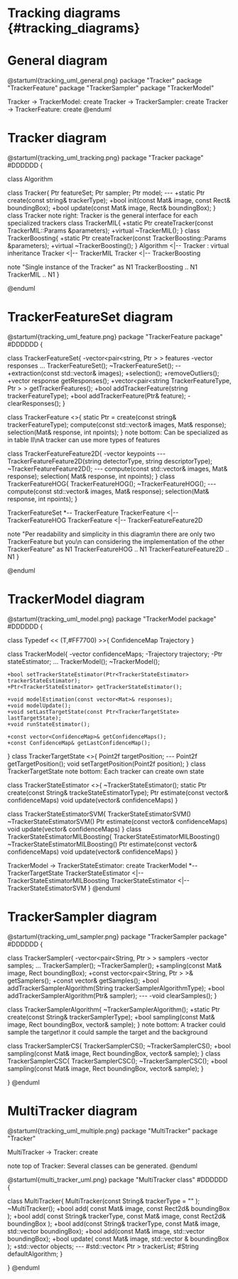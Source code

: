 Tracking diagrams {#tracking_diagrams}
=================

General diagram
===============

@startuml{tracking_uml_general.png}
  package "Tracker"
  package "TrackerFeature"
  package "TrackerSampler"
  package "TrackerModel"

  Tracker -> TrackerModel: create
  Tracker -> TrackerSampler: create
  Tracker -> TrackerFeature: create
@enduml

Tracker diagram
===============

@startuml{tracking_uml_tracking.png}
  package "Tracker package" #DDDDDD {


  class Algorithm

  class Tracker{
    Ptr<TrackerFeatureSet> featureSet;
    Ptr<TrackerSampler> sampler;
    Ptr<TrackerModel> model;
    ---
    +static Ptr<Tracker> create(const string& trackerType);
    +bool init(const Mat& image, const Rect& boundingBox);
    +bool update(const Mat& image, Rect& boundingBox);
  }
  class Tracker
  note right: Tracker is the general interface for each specialized trackers
  class TrackerMIL{
    +static Ptr<TrackerMIL> createTracker(const TrackerMIL::Params &parameters);
      +virtual ~TrackerMIL();
  }
  class TrackerBoosting{
    +static Ptr<TrackerBoosting> createTracker(const TrackerBoosting::Params &parameters);
      +virtual ~TrackerBoosting();
  }
  Algorithm <|-- Tracker : virtual inheritance
  Tracker <|-- TrackerMIL
  Tracker <|-- TrackerBoosting

  note "Single instance of the Tracker" as N1
  TrackerBoosting .. N1
  TrackerMIL .. N1
  }

@enduml

TrackerFeatureSet diagram
=========================

@startuml{tracking_uml_feature.png}
  package "TrackerFeature package" #DDDDDD {

  class TrackerFeatureSet{
    -vector<pair<string, Ptr<TrackerFeature> > > features
    -vector<Mat> responses
    ...
    TrackerFeatureSet();
    ~TrackerFeatureSet();
    --
    +extraction(const std::vector<Mat>& images);
    +selection();
    +removeOutliers();
    +vector<Mat> response getResponses();
    +vector<pair<string TrackerFeatureType, Ptr<TrackerFeature> > > getTrackerFeatures();
    +bool addTrackerFeature(string trackerFeatureType);
    +bool addTrackerFeature(Ptr<TrackerFeature>& feature);
    -clearResponses();
  }

  class TrackerFeature <<virtual>>{
    static Ptr<TrackerFeature> = create(const string& trackerFeatureType);
    compute(const std::vector<Mat>& images, Mat& response);
    selection(Mat& response, int npoints);
  }
  note bottom: Can be specialized as in table II\nA tracker can use more types of features

  class TrackerFeatureFeature2D{
    -vector<Keypoints> keypoints
    ---
    TrackerFeatureFeature2D(string detectorType, string descriptorType);
    ~TrackerFeatureFeature2D();
    ---
    compute(const std::vector<Mat>& images, Mat& response);
    selection( Mat& response, int npoints);
  }
  class TrackerFeatureHOG{
    TrackerFeatureHOG();
    ~TrackerFeatureHOG();
    ---
    compute(const std::vector<Mat>& images, Mat& response);
    selection(Mat& response, int npoints);
  }

  TrackerFeatureSet *-- TrackerFeature
  TrackerFeature <|-- TrackerFeatureHOG
  TrackerFeature <|-- TrackerFeatureFeature2D


  note "Per readability and simplicity in this diagram\n there are only two TrackerFeature but you\n can considering the implementation of the other TrackerFeature" as N1
  TrackerFeatureHOG .. N1
  TrackerFeatureFeature2D .. N1
  }

@enduml


TrackerModel diagram
====================

@startuml{tracking_uml_model.png}
  package "TrackerModel package" #DDDDDD {

  class Typedef << (T,#FF7700) >>{
    ConfidenceMap
    Trajectory
  }

  class TrackerModel{
    -vector<ConfidenceMap> confidenceMaps;
    -Trajectory trajectory;
    -Ptr<TrackerStateEstimator> stateEstimator;
    ...
    TrackerModel();
    ~TrackerModel();

    +bool setTrackerStateEstimator(Ptr<TrackerStateEstimator> trackerStateEstimator);
    +Ptr<TrackerStateEstimator> getTrackerStateEstimator();

    +void modelEstimation(const vector<Mat>& responses);
    +void modelUpdate();
    +void setLastTargetState(const Ptr<TrackerTargetState> lastTargetState);
    +void runStateEstimator();

    +const vector<ConfidenceMap>& getConfidenceMaps();
    +const ConfidenceMap& getLastConfidenceMap();
  }
  class TrackerTargetState <<virtual>>{
    Point2f targetPosition;
    ---
    Point2f getTargetPosition();
    void setTargetPosition(Point2f position);
  }
  class TrackerTargetState
  note bottom: Each tracker can create own state

  class TrackerStateEstimator <<virtual>>{
    ~TrackerStateEstimator();
    static Ptr<TrackerStateEstimator> create(const String& trackeStateEstimatorType);
    Ptr<TrackerTargetState> estimate(const vector<ConfidenceMap>& confidenceMaps)
    void update(vector<ConfidenceMap>& confidenceMaps)
  }

  class TrackerStateEstimatorSVM{
    TrackerStateEstimatorSVM()
    ~TrackerStateEstimatorSVM()
    Ptr<TrackerTargetState> estimate(const vector<ConfidenceMap>& confidenceMaps)
    void update(vector<ConfidenceMap>& confidenceMaps)
  }
  class TrackerStateEstimatorMILBoosting{
    TrackerStateEstimatorMILBoosting()
    ~TrackerStateEstimatorMILBoosting()
    Ptr<TrackerTargetState> estimate(const vector<ConfidenceMap>& confidenceMaps)
    void update(vector<ConfidenceMap>& confidenceMaps)
  }

  TrackerModel -> TrackerStateEstimator: create
  TrackerModel *-- TrackerTargetState
  TrackerStateEstimator <|-- TrackerStateEstimatorMILBoosting
  TrackerStateEstimator <|-- TrackerStateEstimatorSVM
  }
@enduml

TrackerSampler diagram
======================

@startuml{tracking_uml_sampler.png}
  package "TrackerSampler package" #DDDDDD {

  class TrackerSampler{
    -vector<pair<String, Ptr<TrackerSamplerAlgorithm> > > samplers
    -vector<Mat> samples;
    ...
    TrackerSampler();
    ~TrackerSampler();
    +sampling(const Mat& image, Rect boundingBox);
    +const vector<pair<String, Ptr<TrackerSamplerAlgorithm> > >& getSamplers();
    +const vector<Mat>& getSamples();
    +bool addTrackerSamplerAlgorithm(String trackerSamplerAlgorithmType);
    +bool addTrackerSamplerAlgorithm(Ptr<TrackerSamplerAlgorithm>& sampler);
    ---
    -void clearSamples();
  }

  class TrackerSamplerAlgorithm{
    ~TrackerSamplerAlgorithm();
    +static Ptr<TrackerSamplerAlgorithm> create(const String& trackerSamplerType);
    +bool sampling(const Mat& image, Rect boundingBox, vector<Mat>& sample);
  }
  note bottom: A tracker could sample the target\nor it could sample the target and the background


  class TrackerSamplerCS{
    TrackerSamplerCS();
    ~TrackerSamplerCS();
    +bool sampling(const Mat& image, Rect boundingBox, vector<Mat>& sample);
  }
  class TrackerSamplerCSC{
    TrackerSamplerCSC();
    ~TrackerSamplerCSC();
    +bool sampling(const Mat& image, Rect boundingBox, vector<Mat>& sample);
  }


  }
@enduml

MultiTracker diagram
======================

@startuml{tracking_uml_multiple.png}
  package "MultiTracker"
  package "Tracker"

  MultiTracker -> Tracker: create

  note top of Tracker: Several classes can be generated.
@enduml

@startuml{multi_tracker_uml.png}
  package "MultiTracker class" #DDDDDD {

  class MultiTracker{
    MultiTracker(const String& trackerType = "" );
    ~MultiTracker();
    +bool add( const Mat& image, const Rect2d& boundingBox );
    +bool add( const String& trackerType, const Mat& image, const Rect2d& boundingBox );
    +bool add(const String& trackerType, const Mat& image, std::vector<Rect2d> boundingBox);
    +bool add(const Mat& image, std::vector<Rect2d> boundingBox);
    +bool update( const Mat& image, std::vector<Rect2d> & boundingBox );
    +std::vector<Rect2d> objects;
    ---
    #std::vector< Ptr<Tracker> > trackerList;
    #String defaultAlgorithm;
  }


  }
@enduml
